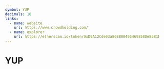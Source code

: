```yaml
---
symbol: YUP
decimals: 18
links:
  - name: website
    url: https://www.crowdholding.com/
  - name: explorer
    url: https://etherscan.io/token/0xD9A12Cde03a86E800496469858De8581D3A5353d
---
```


# YUP
